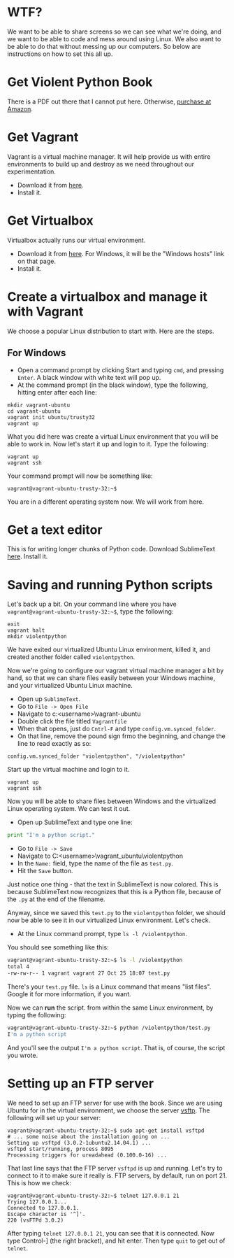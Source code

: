 # WTF?

We want to be able to share screens so we can see what we're doing, and we want to be able to code and mess around using Linux. We also want to be able to do that without messing up our computers. So below are instructions on how to set this all up.

# Get Violent Python Book
There is a PDF out there that I cannot put here. Otherwise, [purchase at Amazon](http://amzn.com/1597499579 ).

# Get Vagrant

Vagrant is a virtual machine manager. It will help provide us with entire environments to build up and destroy as we need throughout our experimentation.

+ Download it from [here](https://www.vagrantup.com/downloads.html).
+ Install it.

# Get Virtualbox

Virtualbox actually runs our virtual environment. 

+ Download it from [here](https://www.virtualbox.org/wiki/Downloads). For Windows, it will be the "Windows hosts" link on that page.
+ Install it.

# Create a virtualbox and manage it with Vagrant

We choose a popular Linux distribution to start with. Here are the steps.

## For Windows

+ Open a command prompt by clicking Start and typing `cmd`, and pressing `Enter`. A black window with white text will pop up.
+ At the command prompt (in the black window), type the following, hitting enter after each line:

```
mkdir vagrant-ubuntu
cd vagrant-ubuntu
vagrant init ubuntu/trusty32
vagrant up
```

What you did here was create a virtual Linux environment that you will be able to work in. Now let's start it up and login to it. Type the following:

```
vagrant up
vagrant ssh
```

Your command prompt will now be something like:

```
vagrant@vagrant-ubuntu-trusty-32:~$ 
```

You are in a different operating system now. We will work from here.

# Get a text editor

This is for writing longer chunks of Python code. Download SublimeText [here](http://www.sublimetext.com/3).
Install it.

# Saving and running Python scripts

Let's back up a bit. On your command line where you have `vagrant@vagrant-ubuntu-trusty-32:~$`, type the following:

```
exit
vagrant halt
mkdir violentpython
```

We have exited our virtualized Ubuntu Linux environment, killed it, and created another folder called `violentpython`.

Now we're going to configure our vagrant virtual machine manager a bit by hand, so that we can share files easily between your Windows machine, and your virtualized Ubuntu Linux machine.

+ Open up `SublimeText`.
+ Go to `File -> Open File`
+ Navigate to c:\<username>\vagrant-ubuntu
+ Double click the file titled `Vagrantfile`
+ When that opens, just do `Cntrl-F` and type `config.vm.synced_folder`.
+ On that line, remove the pound sign frmo the beginning, and change the line to read exactly as so:

```
config.vm.synced_folder "violentpython", "/violentpython"
```  

Start up the virtual machine and login to it.

```
vagrant up
vagrant ssh
```

Now you will be able to share files between Windows and the virtualized Linux operating system. We can test it out.

+ Open up SublimeText and type one line:

```python
print "I'm a python script."
```
+ Go to `File -> Save`
+ Navigate to C:\<username>\vagrant_ubuntu\violentpython
+ In the `Name:` field, type the name of the file as `test.py`.
+ Hit the `Save` button.

Just notice one thing - that the text in SublimeText is now colored. This is because SublimeText now recognizes that this is a Python file, because of the `.py` at the end of the filename.

Anyway, since we saved this `test.py` to the `violentpython` folder, we should now be able to see it in our virtualized Linux environment. Let's check.

+ At the Linux command prompt, type `ls -l /violentpython`.

You should see something like this:

```bash
vagrant@vagrant-ubuntu-trusty-32:~$ ls -l /violentpython
total 4
-rw-rw-r-- 1 vagrant vagrant 27 Oct 25 18:07 test.py
```

There's your `test.py` file. `ls` is a Linux command that means "list files". Google it for more information, if you want.

Now we can **run** the script. from within the same Linux environment, by typing the following:

```bash
vagrant@vagrant-ubuntu-trusty-32:~$ python /violentpython/test.py 
I'm a python script
```

And you'll see the output `I'm a python script`. That is, of course, the script you wrote.

# Setting up an FTP server

We need to set up an FTP server for use with the book. Since we are using Ubuntu for in the virtual environment, we choose the server [vsftp](https://help.ubuntu.com/10.04/serverguide/ftp-server.html). The following will set up your server:

```
vagrant@vagrant-ubuntu-trusty-32:~$ sudo apt-get install vsftpd
# ... some noise about the installation going on ...
Setting up vsftpd (3.0.2-1ubuntu2.14.04.1) ...
vsftpd start/running, process 8095
Processing triggers for ureadahead (0.100.0-16) ...
```

That last line says that the FTP server `vsftpd` is up and running. Let's try to connect to it to make sure it really is. FTP servers, by default, run on port 21. This is how we check:

```
vagrant@vagrant-ubuntu-trusty-32:~$ telnet 127.0.0.1 21
Trying 127.0.0.1...
Connected to 127.0.0.1.
Escape character is '^]'.
220 (vsFTPd 3.0.2)
```

After typing `telnet 127.0.0.1 21`, you can see that it is connected. Now type Control-] (the right bracket), and hit enter. Then type `quit` to get out of `telnet`.


